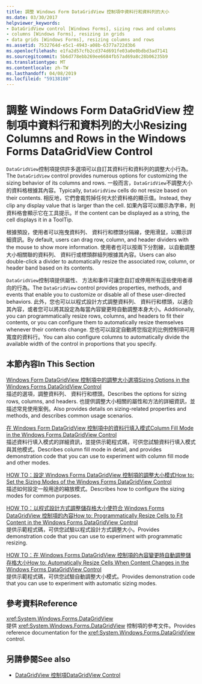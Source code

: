 ```yaml
---
title: 調整 Windows Form DataGridView 控制項中資料行和資料列的大小
ms.date: 03/30/2017
helpviewer_keywords:
- DataGridView control [Windows Forms], sizing rows and columns
- columns [Windows Forms], resizing in grids
- data grids [Windows Forms], resizing columns and rows
ms.assetid: 7532764d-e5c1-4943-a08b-6377a722d3b6
ms.openlocfilehash: e1fa2d57cfb2cd374d691fe03a0e0bdbd3ad7141
ms.sourcegitcommit: 5b6d778ebb269ee6684fb57ad69a8c28b06235b9
ms.translationtype: MT
ms.contentlocale: zh-TW
ms.lasthandoff: 04/08/2019
ms.locfileid: "59138108"
---
```

# <a name="resizing-columns-and-rows-in-the-windows-forms-datagridview-control"></a><span data-ttu-id="79b1a-102">調整 Windows Form DataGridView 控制項中資料行和資料列的大小</span><span class="sxs-lookup"><span data-stu-id="79b1a-102">Resizing Columns and Rows in the Windows Forms DataGridView Control</span></span>
<span data-ttu-id="79b1a-103">`DataGridView`控制項提供許多選項可以自訂其資料行和資料列的調整大小行為。</span><span class="sxs-lookup"><span data-stu-id="79b1a-103">The `DataGridView` control provides numerous options for customizing the sizing behavior of its columns and rows.</span></span> <span data-ttu-id="79b1a-104">一般而言，`DataGridView`不調整大小的資料格根據其內容。</span><span class="sxs-lookup"><span data-stu-id="79b1a-104">Typically, `DataGridView` cells do not resize based on their contents.</span></span> <span data-ttu-id="79b1a-105">相反地，它們會裁剪掉任何大於資料格的顯示值。</span><span class="sxs-lookup"><span data-stu-id="79b1a-105">Instead, they clip any display value that is larger than the cell.</span></span> <span data-ttu-id="79b1a-106">如果內容可以顯示為字串，則資料格會顯示它在工具提示。</span><span class="sxs-lookup"><span data-stu-id="79b1a-106">If the content can be displayed as a string, the cell displays it in a ToolTip.</span></span>  
  
 <span data-ttu-id="79b1a-107">根據預設，使用者可以拖曳資料列、 資料行和標頭分隔線，使用滑鼠，以顯示詳細資訊。</span><span class="sxs-lookup"><span data-stu-id="79b1a-107">By default, users can drag row, column, and header dividers with the mouse to show more information.</span></span> <span data-ttu-id="79b1a-108">使用者也可以按兩下分割線，以自動調整大小相關聯的資料列、 資料行或標頭群組列根據其內容。</span><span class="sxs-lookup"><span data-stu-id="79b1a-108">Users can also double-click a divider to automatically resize the associated row, column, or header band based on its contents.</span></span>  
  
 <span data-ttu-id="79b1a-109">`DataGridView`控制項提供屬性、 方法和事件可讓您自訂或停用所有這些使用者導向的行為。</span><span class="sxs-lookup"><span data-stu-id="79b1a-109">The `DataGridView` control provides properties, methods, and events that enable you to customize or disable all of these user-directed behaviors.</span></span> <span data-ttu-id="79b1a-110">此外，您也可以以程式設計方式調整資料列、 資料行和標頭，以適合其內容，或者您可以將其設定為每當內容變更時自動調整本身大小。</span><span class="sxs-lookup"><span data-stu-id="79b1a-110">Additionally, you can programmatically resize rows, columns, and headers to fit their contents, or you can configure them to automatically resize themselves whenever their contents change.</span></span> <span data-ttu-id="79b1a-111">您也可以設定自動將您指定的比例控制項可用寬度的資料行。</span><span class="sxs-lookup"><span data-stu-id="79b1a-111">You can also configure columns to automatically divide the available width of the control in proportions that you specify.</span></span>  
  
## <a name="in-this-section"></a><span data-ttu-id="79b1a-112">本節內容</span><span class="sxs-lookup"><span data-stu-id="79b1a-112">In This Section</span></span>  
 [<span data-ttu-id="79b1a-113">Windows Form DataGridView 控制項中的調整大小選項</span><span class="sxs-lookup"><span data-stu-id="79b1a-113">Sizing Options in the Windows Forms DataGridView Control</span></span>](sizing-options-in-the-windows-forms-datagridview-control.md)  
 <span data-ttu-id="79b1a-114">描述的選項，調整資料列、 資料行和標頭。</span><span class="sxs-lookup"><span data-stu-id="79b1a-114">Describes the options for sizing rows, columns, and headers.</span></span> <span data-ttu-id="79b1a-115">也提供調整大小相關的屬性和方法的詳細資訊，並描述常見使用案例。</span><span class="sxs-lookup"><span data-stu-id="79b1a-115">Also provides details on sizing-related properties and methods, and describes common usage scenarios.</span></span>  
  
 [<span data-ttu-id="79b1a-116">在 Windows Form DataGridView 控制項中的資料行填入模式</span><span class="sxs-lookup"><span data-stu-id="79b1a-116">Column Fill Mode in the Windows Forms DataGridView Control</span></span>](column-fill-mode-in-the-windows-forms-datagridview-control.md)  
 <span data-ttu-id="79b1a-117">描述資料行填入模式的詳細資訊，並提供示範程式碼，可供您試驗資料行填入模式與其他模式。</span><span class="sxs-lookup"><span data-stu-id="79b1a-117">Describes column fill mode in detail, and provides demonstration code that you can use to experiment with column fill mode and other modes.</span></span>  
  
 [<span data-ttu-id="79b1a-118">HOW TO：設定 Windows Forms DataGridView 控制項的調整大小模式</span><span class="sxs-lookup"><span data-stu-id="79b1a-118">How to: Set the Sizing Modes of the Windows Forms DataGridView Control</span></span>](how-to-set-the-sizing-modes-of-the-windows-forms-datagridview-control.md)  
 <span data-ttu-id="79b1a-119">描述如何設定一般用途的縮放模式。</span><span class="sxs-lookup"><span data-stu-id="79b1a-119">Describes how to configure the sizing modes for common purposes.</span></span>  
  
 [<span data-ttu-id="79b1a-120">HOW TO：以程式設計方式調整儲存格大小使符合 Windows Forms DataGridView 控制項的內容</span><span class="sxs-lookup"><span data-stu-id="79b1a-120">How to: Programmatically Resize Cells to Fit Content in the Windows Forms DataGridView Control</span></span>](programmatically-resize-cells-to-fit-content-in-the-datagrid.md)  
 <span data-ttu-id="79b1a-121">提供示範程式碼，可供您試驗以程式設計方式調整大小。</span><span class="sxs-lookup"><span data-stu-id="79b1a-121">Provides demonstration code that you can use to experiment with programmatic resizing.</span></span>  
  
 [<span data-ttu-id="79b1a-122">HOW TO：在 Windows Forms DataGridView 控制項的內容變更時自動調整儲存格大小</span><span class="sxs-lookup"><span data-stu-id="79b1a-122">How to: Automatically Resize Cells When Content Changes in the Windows Forms DataGridView Control</span></span>](automatically-resize-cells-when-content-changes-in-the-datagrid.md)  
 <span data-ttu-id="79b1a-123">提供示範程式碼，可供您試驗自動調整大小模式。</span><span class="sxs-lookup"><span data-stu-id="79b1a-123">Provides demonstration code that you can use to experiment with automatic sizing modes.</span></span>  
  
## <a name="reference"></a><span data-ttu-id="79b1a-124">參考資料</span><span class="sxs-lookup"><span data-stu-id="79b1a-124">Reference</span></span>  
 <xref:System.Windows.Forms.DataGridView>  
 <span data-ttu-id="79b1a-125">提供 <xref:System.Windows.Forms.DataGridView> 控制項的參考文件。</span><span class="sxs-lookup"><span data-stu-id="79b1a-125">Provides reference documentation for the <xref:System.Windows.Forms.DataGridView> control.</span></span>  
  
## <a name="see-also"></a><span data-ttu-id="79b1a-126">另請參閱</span><span class="sxs-lookup"><span data-stu-id="79b1a-126">See also</span></span>

- [<span data-ttu-id="79b1a-127">DataGridView 控制項</span><span class="sxs-lookup"><span data-stu-id="79b1a-127">DataGridView Control</span></span>](datagridview-control-windows-forms.md)
